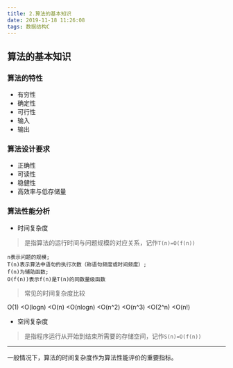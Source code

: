 ```yaml
---
title: 2.算法的基本知识
date: 2019-11-18 11:26:08
tags: 数据结构C
---
```


## 算法的基本知识

### 算法的特性

- 有穷性
- 确定性
- 可行性
- 输入
- 输出

### 算法设计要求

- 正确性
- 可读性
- 稳健性
- 高效率与低存储量

### 算法性能分析

- 时间复杂度

> 是指算法的运行时间与问题规模的对应关系，记作`T(n)=O(f(n))`

```
n表示问题的规模;
T(n)表示算法中语句的执行次数（称语句频度或时间频度）;
f(n)为辅助函数;
O(f(n))表示f(n)是T(n)的同数量级函数
```

> 常见的时间复杂度比较

O(1) <O(logn) <O(n) <O(nlogn) <O(n^2) <O(n^3) <O(2^n) <O(n!)

- 空间复杂度

> 是指程序运行从开始到结束所需要的存储空间，记作`S(n)=O(f(n))`

---

一般情况下，算法的时间复杂度作为算法性能评价的重要指标。